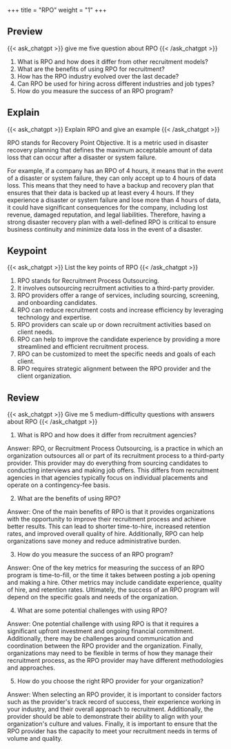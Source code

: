 +++
title = "RPO"
weight = "1"
+++
## Preview
{{< ask_chatgpt >}}
give me five question about RPO
{{< /ask_chatgpt >}}

1. What is RPO and how does it differ from other recruitment models?
2. What are the benefits of using RPO for recruitment?
3. How has the RPO industry evolved over the last decade?
4. Can RPO be used for hiring across different industries and job types?
5. How do you measure the success of an RPO program?   

## Explain
{{< ask_chatgpt >}}
Explain RPO and give an example
{{< /ask_chatgpt >}}

RPO stands for Recovery Point Objective. It is a metric used in disaster recovery planning that defines the maximum acceptable amount of data loss that can occur after a disaster or system failure. 

For example, if a company has an RPO of 4 hours, it means that in the event of a disaster or system failure, they can only accept up to 4 hours of data loss. This means that they need to have a backup and recovery plan that ensures that their data is backed up at least every 4 hours. If they experience a disaster or system failure and lose more than 4 hours of data, it could have significant consequences for the company, including lost revenue, damaged reputation, and legal liabilities. Therefore, having a strong disaster recovery plan with a well-defined RPO is critical to ensure business continuity and minimize data loss in the event of a disaster.   

## Keypoint
{{< ask_chatgpt >}}
List the key points of RPO
{{< /ask_chatgpt >}}

1. RPO stands for Recruitment Process Outsourcing.
2. It involves outsourcing recruitment activities to a third-party provider.
3. RPO providers offer a range of services, including sourcing, screening, and onboarding candidates.
4. RPO can reduce recruitment costs and increase efficiency by leveraging technology and expertise.
5. RPO providers can scale up or down recruitment activities based on client needs.
6. RPO can help to improve the candidate experience by providing a more streamlined and efficient recruitment process.
7. RPO can be customized to meet the specific needs and goals of each client.
8. RPO requires strategic alignment between the RPO provider and the client organization.   

## Review
{{< ask_chatgpt >}}
Give me 5 medium-difficulty questions with answers about RPO
{{< /ask_chatgpt >}}

1. What is RPO and how does it differ from recruitment agencies? 

Answer: RPO, or Recruitment Process Outsourcing, is a practice in which an organization outsources all or part of its recruitment process to a third-party provider. This provider may do everything from sourcing candidates to conducting interviews and making job offers. This differs from recruitment agencies in that agencies typically focus on individual placements and operate on a contingency-fee basis.

2. What are the benefits of using RPO? 

Answer: One of the main benefits of RPO is that it provides organizations with the opportunity to improve their recruitment process and achieve better results. This can lead to shorter time-to-hire, increased retention rates, and improved overall quality of hire. Additionally, RPO can help organizations save money and reduce administrative burden.

3. How do you measure the success of an RPO program? 

Answer: One of the key metrics for measuring the success of an RPO program is time-to-fill, or the time it takes between posting a job opening and making a hire. Other metrics may include candidate experience, quality of hire, and retention rates. Ultimately, the success of an RPO program will depend on the specific goals and needs of the organization.

4. What are some potential challenges with using RPO? 

Answer: One potential challenge with using RPO is that it requires a significant upfront investment and ongoing financial commitment. Additionally, there may be challenges around communication and coordination between the RPO provider and the organization. Finally, organizations may need to be flexible in terms of how they manage their recruitment process, as the RPO provider may have different methodologies and approaches.

5. How do you choose the right RPO provider for your organization? 

Answer: When selecting an RPO provider, it is important to consider factors such as the provider's track record of success, their experience working in your industry, and their overall approach to recruitment. Additionally, the provider should be able to demonstrate their ability to align with your organization's culture and values. Finally, it is important to ensure that the RPO provider has the capacity to meet your recruitment needs in terms of volume and quality.   

